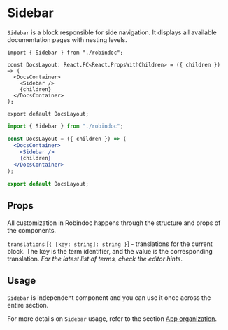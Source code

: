 # Sidebar

`Sidebar` is a block responsible for side navigation. It displays all available documentation pages with nesting levels.

```tsx filename="app/docs/layout.tsx" switcher tab="TypeScript"
import { Sidebar } from "./robindoc";

const DocsLayout: React.FC<React.PropsWithChildren> = ({ children }) => (
  <DocsContainer>
    <Sidebar />
    {children}
  </DocsContainer>
);

export default DocsLayout;
```

```jsx filename="app/docs/layout.jsx" switcher tab="JavaScript"
import { Sidebar } from "./robindoc";

const DocsLayout = ({ children }) => (
  <DocsContainer>
    <Sidebar />
    {children}
  </DocsContainer>
);

export default DocsLayout;
```

## Props

All customization in Robindoc happens through the structure and props of the components.

`translations` [`{ [key: string]: string }`] - translations for the current block. The key is the term identifier, and the value is the corresponding translation. _For the latest list of terms, check the editor hints_.

## Usage

`Sidebar` is independent component and you can use it once across the entire section.

For more details on `Sidebar` usage, refer to the section [App organization](../../01-getting-started/04-app-organization.md).
